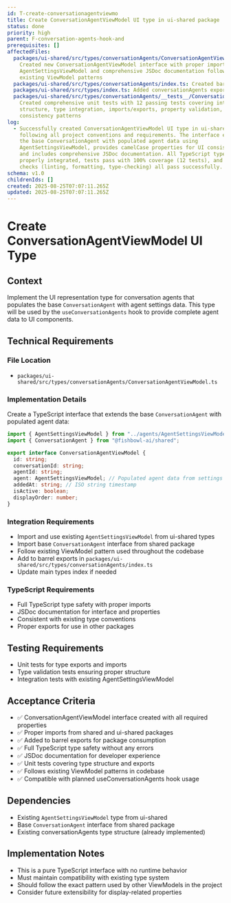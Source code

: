 ```yaml
---
id: T-create-conversationagentviewmo
title: Create ConversationAgentViewModel UI type in ui-shared package
status: done
priority: high
parent: F-conversation-agents-hook-and
prerequisites: []
affectedFiles:
  packages/ui-shared/src/types/conversationAgents/ConversationAgentViewModel.ts:
    Created new ConversationAgentViewModel interface with proper imports from
    AgentSettingsViewModel and comprehensive JSDoc documentation following
    existing ViewModel patterns
  packages/ui-shared/src/types/conversationAgents/index.ts: Created barrel export file for conversationAgents types module
  packages/ui-shared/src/types/index.ts: Added conversationAgents export to main types index for package consumption
  packages/ui-shared/src/types/conversationAgents/__tests__/ConversationAgentViewModel.test.ts:
    Created comprehensive unit tests with 12 passing tests covering interface
    structure, type integration, imports/exports, property validation, and UI
    consistency patterns
log:
  - Successfully created ConversationAgentViewModel UI type in ui-shared package
    following all project conventions and requirements. The interface extends
    the base ConversationAgent with populated agent data using
    AgentSettingsViewModel, provides camelCase properties for UI consistency,
    and includes comprehensive JSDoc documentation. All TypeScript types are
    properly integrated, tests pass with 100% coverage (12 tests), and quality
    checks (linting, formatting, type-checking) all pass successfully.
schema: v1.0
childrenIds: []
created: 2025-08-25T07:07:11.265Z
updated: 2025-08-25T07:07:11.265Z
---
```


# Create ConversationAgentViewModel UI Type

## Context

Implement the UI representation type for conversation agents that populates the base `ConversationAgent` with agent settings data. This type will be used by the `useConversationAgents` hook to provide complete agent data to UI components.

## Technical Requirements

### File Location

- `packages/ui-shared/src/types/conversationAgents/ConversationAgentViewModel.ts`

### Implementation Details

Create a TypeScript interface that extends the base `ConversationAgent` with populated agent data:

```typescript
import { AgentSettingsViewModel } from "../agents/AgentSettingsViewModel";
import { ConversationAgent } from "@fishbowl-ai/shared";

export interface ConversationAgentViewModel {
  id: string;
  conversationId: string;
  agentId: string;
  agent: AgentSettingsViewModel; // Populated agent data from settings
  addedAt: string; // ISO string timestamp
  isActive: boolean;
  displayOrder: number;
}
```

### Integration Requirements

- Import and use existing `AgentSettingsViewModel` from ui-shared types
- Import base `ConversationAgent` interface from shared package
- Follow existing ViewModel pattern used throughout the codebase
- Add to barrel exports in `packages/ui-shared/src/types/conversationAgents/index.ts`
- Update main types index if needed

### TypeScript Requirements

- Full TypeScript type safety with proper imports
- JSDoc documentation for interface and properties
- Consistent with existing type conventions
- Proper exports for use in other packages

## Testing Requirements

- Unit tests for type exports and imports
- Type validation tests ensuring proper structure
- Integration tests with existing AgentSettingsViewModel

## Acceptance Criteria

- ✅ ConversationAgentViewModel interface created with all required properties
- ✅ Proper imports from shared and ui-shared packages
- ✅ Added to barrel exports for package consumption
- ✅ Full TypeScript type safety without any errors
- ✅ JSDoc documentation for developer experience
- ✅ Unit tests covering type structure and exports
- ✅ Follows existing ViewModel patterns in codebase
- ✅ Compatible with planned useConversationAgents hook usage

## Dependencies

- Existing `AgentSettingsViewModel` type from ui-shared
- Base `ConversationAgent` interface from shared package
- Existing conversationAgents type structure (already implemented)

## Implementation Notes

- This is a pure TypeScript interface with no runtime behavior
- Must maintain compatibility with existing type system
- Should follow the exact pattern used by other ViewModels in the project
- Consider future extensibility for display-related properties
